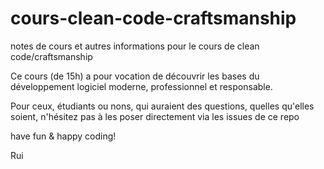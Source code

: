 # cours-clean-code-craftsmanship
notes de cours et autres informations pour le cours de clean code/craftsmanship

Ce cours (de 15h) a pour vocation de découvrir les bases du développement logiciel moderne, professionnel et responsable.


Pour ceux, étudiants ou nons, qui auraient des questions, quelles qu'elles soient, n'hésitez pas à les poser directement via les issues de ce repo

have fun & happy coding!

Rui
